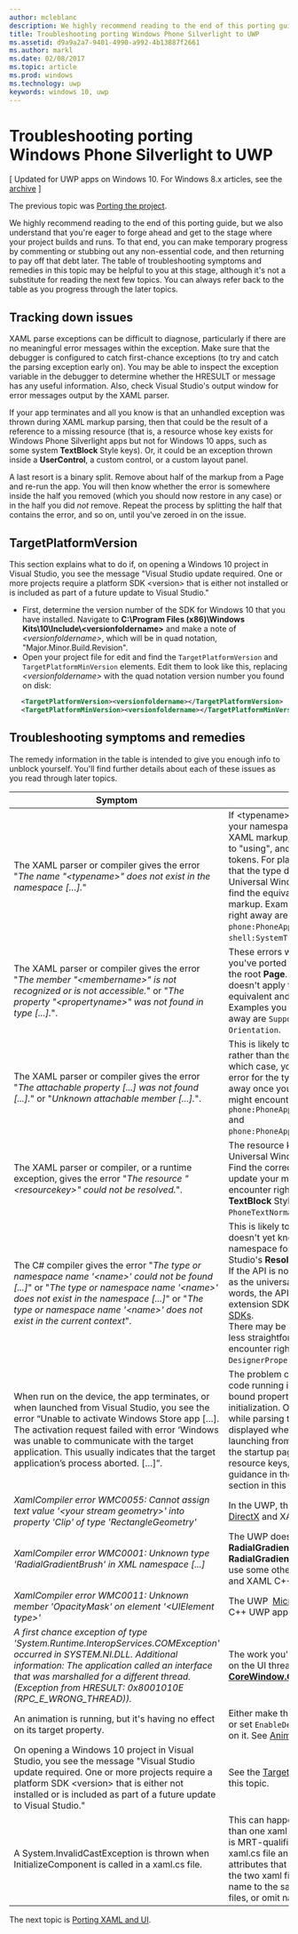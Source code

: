 ---author: mcleblancdescription: We highly recommend reading to the end of this porting guide, but we also understand that you're eager to forge ahead and get to the stage where your project builds and runs.title: Troubleshooting porting Windows Phone Silverlight to UWPms.assetid: d9a9a2a7-9401-4990-a992-4b13887f2661ms.author: marklms.date: 02/08/2017ms.topic: articlems.prod: windowsms.technology: uwpkeywords: windows 10, uwp---#  Troubleshooting porting Windows Phone Silverlight to UWP\[ Updated for UWP apps on Windows 10. For Windows 8.x articles, see the [archive](http://go.microsoft.com/fwlink/p/?linkid=619132) \]The previous topic was [Porting the project](wpsl-to-uwp-porting-to-a-uwp-project.md).We highly recommend reading to the end of this porting guide, but we also understand that you're eager to forge ahead and get to the stage where your project builds and runs. To that end, you can make temporary progress by commenting or stubbing out any non-essential code, and then returning to pay off that debt later. The table of troubleshooting symptoms and remedies in this topic may be helpful to you at this stage, although it's not a substitute for reading the next few topics. You can always refer back to the table as you progress through the later topics.## Tracking down issuesXAML parse exceptions can be difficult to diagnose, particularly if there are no meaningful error messages within the exception. Make sure that the debugger is configured to catch first-chance exceptions (to try and catch the parsing exception early on). You may be able to inspect the exception variable in the debugger to determine whether the HRESULT or message has any useful information. Also, check Visual Studio's output window for error messages output by the XAML parser.If your app terminates and all you know is that an unhandled exception was thrown during XAML markup parsing, then that could be the result of a reference to a missing resource (that is, a resource whose key exists for Windows Phone Silverlight apps but not for Windows 10 apps, such as some system **TextBlock** Style keys). Or, it could be an exception thrown inside a **UserControl**, a custom control, or a custom layout panel.A last resort is a binary split. Remove about half of the markup from a Page and re-run the app. You will then know whether the error is somewhere inside the half you removed (which you should now restore in any case) or in the half you did *not* remove. Repeat the process by splitting the half that contains the error, and so on, until you've zeroed in on the issue.## TargetPlatformVersionThis section explains what to do if, on opening a Windows 10 project in Visual Studio, you see the message "Visual Studio update required. One or more projects require a platform SDK &lt;version&gt; that is either not installed or is included as part of a future update to Visual Studio."-   First, determine the version number of the SDK for Windows 10 that you have installed. Navigate to **C:\\Program Files (x86)\\Windows Kits\\10\\Include\\&lt;versionfoldername&gt;** and make a note of *&lt;versionfoldername&gt;*, which will be in quad notation, "Major.Minor.Build.Revision".-   Open your project file for edit and find the `TargetPlatformVersion` and `TargetPlatformMinVersion` elements. Edit them to look like this, replacing *&lt;versionfoldername&gt;* with the quad notation version number you found on disk:```xml   <TargetPlatformVersion><versionfoldername></TargetPlatformVersion>   <TargetPlatformMinVersion><versionfoldername></TargetPlatformMinVersion>```## Troubleshooting symptoms and remediesThe remedy information in the table is intended to give you enough info to unblock yourself. You'll find further details about each of these issues as you read through later topics.| Symptom | Remedy ||---------|--------|| The XAML parser or compiler gives the error "_The name "&lt;typename&gt;" does not exist in the namespace […]._" | If &lt;typename&gt; is a custom type then, in your namespace prefix declarations in XAML markup, change "clr-namespace" to "using", and remove any assembly tokens. For platform types, this means that the type doesn't apply to the Universal Windows Platform (UWP), so find the equivalent and update your markup. Examples you might encounter right away are `phone:PhoneApplicationPage` and `shell:SystemTray.IsVisible`. | | The XAML parser or compiler gives the error "_The member "&lt;membername&gt;" is not recognized or is not accessible._" or "_The property "&lt;propertyname&gt;" was not found in type [...]._". | These errors will begin to show up after you've ported some type names, such as the root **Page**. The member or property doesn't apply to the UWP, so find the equivalent and update your markup. Examples you might encounter right away are `SupportedOrientations` and `Orientation`. || The XAML parser or compiler gives the error "_The attachable property [...] was not found [...]._" or "_Unknown attachable member [...]._". | This is likely to be caused by the type rather than the attached property; in which case, you will already have an error for the type and this error will go away once you fix that. Examples you might encounter right away are `phone:PhoneApplicationPage.Resources` and `phone:PhoneApplicationPage.DataContext`. | |The XAML parser or compiler, or a runtime exception, gives the error "_The resource "&lt;resourcekey&gt;" could not be resolved._". | The resource key doesn't apply to Universal Windows Platform (UWP) apps. Find the correct equivalent resource and update your markup. Examples you might encounter right away are system **TextBlock** Style keys such as `PhoneTextNormalStyle`. || The C# compiler gives the error "_The type or namespace name '&lt;name&gt;' could not be found [...]_" or "_The type or namespace name '&lt;name&gt;' does not exist in the namespace [...]_" or "_The type or namespace name '&lt;name&gt;' does not exist in the current context_". | This is likely to mean that the compiler doesn't yet know the correct UWP namespace for a type. Use Visual Studio's **Resolve** command to fix that. <br/>If the API is not in the set of APIs known as the universal device family (in other words, the API is implemented in an extension SDK), then use the [Extension SDKs](wpsl-to-uwp-porting-to-a-uwp-project.md).<br/>There may be other cases where port is less straightforward. Examples you might encounter right away are `DesignerProperties` and `BitmapImage`. | |When run on the device, the app terminates, or when launched from Visual Studio, you see the error “Unable to activate Windows Store app […]. The activation request failed with error ‘Windows was unable to communicate with the target application. This usually indicates that the target application’s process aborted. […]”. | The problem could be the imperative code running in your own Pages or in bound properties (or other types) during initialization. Or, it could be happening while parsing the XAML file about to be displayed when the app terminated (if launching from Visual Studio, that will be the startup page). Look for invalid resource keys, and/or try some of the guidance in the [Tracking down issues](#tracking-down-issues) section in this topic.|| _XamlCompiler error WMC0055: Cannot assign text value '&lt;your stream geometry&gt;' into property 'Clip' of type 'RectangleGeometry'_ | In the UWP, the type of the [Microsoft DirectX](https://msdn.microsoft.com/library/windows/desktop/ee663274) and XAML C++ UWP app. || _XamlCompiler error WMC0001: Unknown type 'RadialGradientBrush' in XML namespace [...]_ | The UWP doesn't have the **RadialGradientBrush** type. Remove the **RadialGradientBrush** from markup and use some other type of [Microsoft DirectX](https://msdn.microsoft.com/library/windows/desktop/ee663274) and XAML C++ UWP app. || _XamlCompiler error WMC0011: Unknown member 'OpacityMask' on element '&lt;UIElement type&gt;'_ | The UWP [Microsoft DirectX](https://msdn.microsoft.com/library/windows/desktop/ee663274) and XAML C++ UWP app. || _A first chance exception of type 'System.Runtime.InteropServices.COMException' occurred in SYSTEM.NI.DLL. Additional information: The application called an interface that was marshalled for a different thread. (Exception from HRESULT: 0x8001010E (RPC_E_WRONG_THREAD))._ | The work you're doing needs to be done on the UI thread. Call the [**CoreWindow.GetForCurrentThread**](https://msdn.microsoft.com/library/windows/apps/hh701589)). || An animation is running, but it's having no effect on its target property. | Either make the animation independent, or set `EnableDependentAnimation="True"` on it. See [Animation](wpsl-to-uwp-porting-xaml-and-ui.md). || On opening a Windows 10 project in Visual Studio, you see the message "Visual Studio update required. One or more projects require a platform SDK &lt;version&gt; that is either not installed or is included as part of a future update to Visual Studio." | See the [TargetPlatformVersion](#targetplatformversion) section in this topic. || A System.InvalidCastException is thrown when InitializeComponent is called in a xaml.cs file. | This can happen when you have more than one xaml file (at least one of which is MRT-qualified) sharing the same xaml.cs file and elements have x:Name attributes that are inconsistent between the two xaml files. Try adding the same name to the same elements in both xaml files, or omit names altogether. | The next topic is [Porting XAML and UI](wpsl-to-uwp-porting-xaml-and-ui.md).